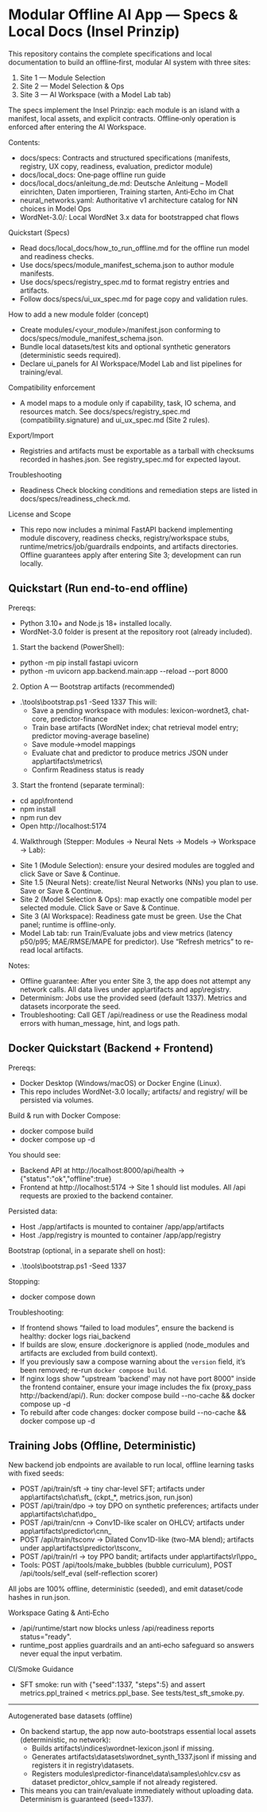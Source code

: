 # Modular Offline AI App — Specs & Local Docs (Insel Prinzip)

This repository contains the complete specifications and local documentation to build an offline‑first, modular AI system with three sites:

1. Site 1 — Module Selection
2. Site 2 — Model Selection & Ops
3. Site 3 — AI Workspace (with a Model Lab tab)

The specs implement the Insel Prinzip: each module is an island with a manifest, local assets, and explicit contracts. Offline‑only operation is enforced after entering the AI Workspace.

Contents:
- docs/specs: Contracts and structured specifications (manifests, registry, UX copy, readiness, evaluation, predictor module)
- docs/local_docs: One‑page offline run guide
- docs/local_docs/anleitung_de.md: Deutsche Anleitung – Modell einrichten, Daten importieren, Training starten, Anti‑Echo im Chat
- neural_networks.yaml: Authoritative v1 architecture catalog for NN choices in Model Ops
- WordNet-3.0/: Local WordNet 3.x data for bootstrapped chat flows

Quickstart (Specs)
- Read docs/local_docs/how_to_run_offline.md for the offline run model and readiness checks.
- Use docs/specs/module_manifest_schema.json to author module manifests.
- Use docs/specs/registry_spec.md to format registry entries and artifacts.
- Follow docs/specs/ui_ux_spec.md for page copy and validation rules.

How to add a new module folder (concept)
- Create modules/<your_module>/manifest.json conforming to docs/specs/module_manifest_schema.json.
- Bundle local datasets/test kits and optional synthetic generators (deterministic seeds required).
- Declare ui_panels for AI Workspace/Model Lab and list pipelines for training/eval.

Compatibility enforcement
- A model maps to a module only if capability, task, IO schema, and resources match. See docs/specs/registry_spec.md (compatibility.signature) and ui_ux_spec.md (Site 2 rules).

Export/Import
- Registries and artifacts must be exportable as a tarball with checksums recorded in hashes.json. See registry_spec.md for expected layout.

Troubleshooting
- Readiness Check blocking conditions and remediation steps are listed in docs/specs/readiness_check.md.

License and Scope
- This repo now includes a minimal FastAPI backend implementing module discovery, readiness checks, registry/workspace stubs, runtime/metrics/job/guardrails endpoints, and artifacts directories. Offline guarantees apply after entering Site 3; development can run locally.


## Quickstart (Run end-to-end offline)

Prereqs:
- Python 3.10+ and Node.js 18+ installed locally.
- WordNet-3.0 folder is present at the repository root (already included).

1) Start the backend (PowerShell):
- python -m pip install fastapi uvicorn
- python -m uvicorn app.backend.main:app --reload --port 8000

2) Option A — Bootstrap artifacts (recommended)
- .\tools\bootstrap.ps1 -Seed 1337
  This will:
  - Save a pending workspace with modules: lexicon-wordnet3, chat-core, predictor-finance
  - Train base artifacts (WordNet index; chat retrieval model entry; predictor moving-average baseline)
  - Save module→model mappings
  - Evaluate chat and predictor to produce metrics JSON under app\artifacts\metrics\
  - Confirm Readiness status is ready

3) Start the frontend (separate terminal):
- cd app\frontend
- npm install
- npm run dev
- Open http://localhost:5174

4) Walkthrough (Stepper: Modules → Neural Nets → Models → Workspace → Lab):
- Site 1 (Module Selection): ensure your desired modules are toggled and click Save or Save & Continue.
- Site 1.5 (Neural Nets): create/list Neural Networks (NNs) you plan to use. Save or Save & Continue.
- Site 2 (Model Selection & Ops): map exactly one compatible model per selected module. Click Save or Save & Continue.
- Site 3 (AI Workspace): Readiness gate must be green. Use the Chat panel; runtime is offline-only.
- Model Lab tab: run Train/Evaluate jobs and view metrics (latency p50/p95; MAE/RMSE/MAPE for predictor). Use “Refresh metrics” to re-read local artifacts.

Notes:
- Offline guarantee: After you enter Site 3, the app does not attempt any network calls. All data lives under app\artifacts and app\registry.
- Determinism: Jobs use the provided seed (default 1337). Metrics and datasets incorporate the seed.
- Troubleshooting: Call GET /api/readiness or use the Readiness modal errors with human_message, hint, and logs path.

## Docker Quickstart (Backend + Frontend)

Prereqs:
- Docker Desktop (Windows/macOS) or Docker Engine (Linux).
- This repo includes WordNet-3.0 locally; artifacts/ and registry/ will be persisted via volumes.

Build & run with Docker Compose:

- docker compose build
- docker compose up -d

You should see:
- Backend API at http://localhost:8000/api/health → {"status":"ok","offline":true}
- Frontend at http://localhost:5174 → Site 1 should list modules. All /api requests are proxied to the backend container.

Persisted data:
- Host ./app/artifacts is mounted to container /app/app/artifacts
- Host ./app/registry is mounted to container /app/app/registry

Bootstrap (optional, in a separate shell on host):
- .\tools\bootstrap.ps1 -Seed 1337

Stopping:
- docker compose down

Troubleshooting:
- If frontend shows “failed to load modules”, ensure the backend is healthy: docker logs riai_backend
- If builds are slow, ensure .dockerignore is applied (node_modules and artifacts are excluded from build context).
- If you previously saw a compose warning about the `version` field, it’s been removed; re-run `docker compose build`.
- If nginx logs show "upstream 'backend' may not have port 8000" inside the frontend container, ensure your image includes the fix (proxy_pass http://backend/api/). Run: docker compose build --no-cache && docker compose up -d
- To rebuild after code changes: docker compose build --no-cache && docker compose up -d


## Training Jobs (Offline, Deterministic)

New backend job endpoints are available to run local, offline learning tasks with fixed seeds:
- POST /api/train/sft → tiny char-level SFT; artifacts under app\artifacts\chat\sft_<seed> (ckpt_*, metrics.json, run.json)
- POST /api/train/dpo → toy DPO on synthetic preferences; artifacts under app\artifacts\chat\dpo_<seed>
- POST /api/train/cnn → Conv1D-like scaler on OHLCV; artifacts under app\artifacts\predictor\cnn_<seed>
- POST /api/train/tsconv → Dilated Conv1D-like (two-MA blend); artifacts under app\artifacts\predictor\tsconv_<seed>
- POST /api/train/rl → toy PPO bandit; artifacts under app\artifacts\rl\ppo_<seed>
- Tools: POST /api/tools/make_bubbles (bubble curriculum), POST /api/tools/self_eval (self-reflection scorer)

All jobs are 100% offline, deterministic (seeded), and emit dataset/code hashes in run.json.

Workspace Gating & Anti‑Echo
- /api/runtime/start now blocks unless /api/readiness reports status="ready".
- runtime_post applies guardrails and an anti‑echo safeguard so answers never equal the input verbatim.

CI/Smoke Guidance
- SFT smoke: run with {"seed":1337, "steps":5} and assert metrics.ppl_trained < metrics.ppl_base. See tests/test_sft_smoke.py.


---

Autogenerated base datasets (offline)
- On backend startup, the app now auto-bootstraps essential local assets (deterministic, no network):
  - Builds artifacts\indices\wordnet-lexicon.jsonl if missing.
  - Generates artifacts\datasets\wordnet_synth_1337.jsonl if missing and registers it in registry\datasets.
  - Registers modules\predictor-finance\data\samples\ohlcv.csv as dataset predictor_ohlcv_sample if not already registered.
- This means you can train/evaluate immediately without uploading data. Determinism is guaranteed (seed=1337).
